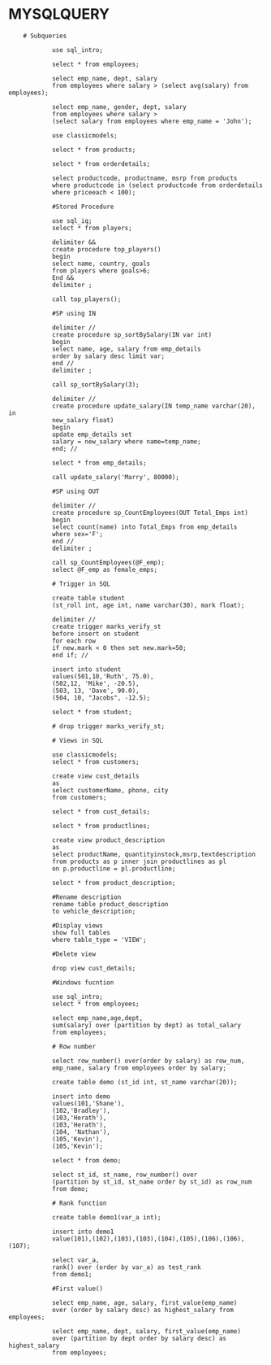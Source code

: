# MYSQLQUERY
        # Subqueries

                use sql_intro;

                select * from employees;

                select emp_name, dept, salary
                from employees where salary > (select avg(salary) from employees);

                select emp_name, gender, dept, salary
                from employees where salary >
                (select salary from employees where emp_name = 'John');

                use classicmodels;

                select * from products;

                select * from orderdetails;

                select productcode, productname, msrp from products
                where productcode in (select productcode from orderdetails
                where priceeach < 100);

                #Stored Procedure

                use sql_iq;
                select * from players;

                delimiter &&
                create procedure top_players()
                begin
                select name, country, goals
                from players where goals>6;
                End &&
                delimiter ;

                call top_players();

                #SP using IN

                delimiter //
                create procedure sp_sortBySalary(IN var int)
                begin
                select name, age, salary from emp_details
                order by salary desc limit var;
                end //
                delimiter ;

                call sp_sortBySalary(3);

                delimiter //
                create procedure update_salary(IN temp_name varchar(20), in
                new_salary float)
                begin
                update emp_details set
                salary = new_salary where name=temp_name;
                end; //

                select * from emp_details;

                call update_salary('Marry', 80000);

                #SP using OUT

                delimiter //
                create procedure sp_CountEmployees(OUT Total_Emps int)
                begin
                select count(name) into Total_Emps from emp_details
                where sex='F';
                end //
                delimiter ;

                call sp_CountEmployees(@F_emp);
                select @F_emp as female_emps;

                # Trigger in SQL

                create table student
                (st_roll int, age int, name varchar(30), mark float);

                delimiter //
                create trigger marks_verify_st
                before insert on student
                for each row
                if new.mark < 0 then set new.mark=50;
                end if; //

                insert into student
                values(501,10,'Ruth', 75.0),
                (502,12, 'Mike', -20.5),
                (503, 13, 'Dave', 90.0),
                (504, 10, "Jacobs", -12.5);

                select * from student;

                # drop trigger marks_verify_st;

                # Views in SQL

                use classicmodels; 
                select * from customers;

                create view cust_details
                as
                select customerName, phone, city
                from customers;

                select * from cust_details;

                select * from productlines;

                create view product_description
                as
                select productName, quantityinstock,msrp,textdescription
                from products as p inner join productlines as pl
                on p.productline = pl.productline;

                select * from product_description;

                #Rename description
                rename table product_description 
                to vehicle_description; 

                #Display views
                show full tables
                where table_type = 'VIEW';

                #Delete view 

                drop view cust_details;

                #Windows fucntion

                use sql_intro;
                select * from employees;

                select emp_name,age,dept,
                sum(salary) over (partition by dept) as total_salary
                from employees;

                # Row number

                select row_number() over(order by salary) as row_num,
                emp_name, salary from employees order by salary;

                create table demo (st_id int, st_name varchar(20));

                insert into demo
                values(101,'Shane'),
                (102,'Bradley'),
                (103,'Herath'),
                (103,'Herath'),
                (104, 'Nathan'),
                (105,'Kevin'),
                (105,'Kevin');

                select * from demo;

                select st_id, st_name, row_number() over 
                (partition by st_id, st_name order by st_id) as row_num
                from demo;

                # Rank function

                create table demo1(var_a int);

                insert into demo1
                value(101),(102),(103),(103),(104),(105),(106),(106),(107);

                select var_a,
                rank() over (order by var_a) as test_rank
                from demo1;

                #First value()

                select emp_name, age, salary, first_value(emp_name)
                over (order by salary desc) as highest_salary from employees;

                select emp_name, dept, salary, first_value(emp_name)
                over (partition by dept order by salary desc) as highest_salary
                from employees;


